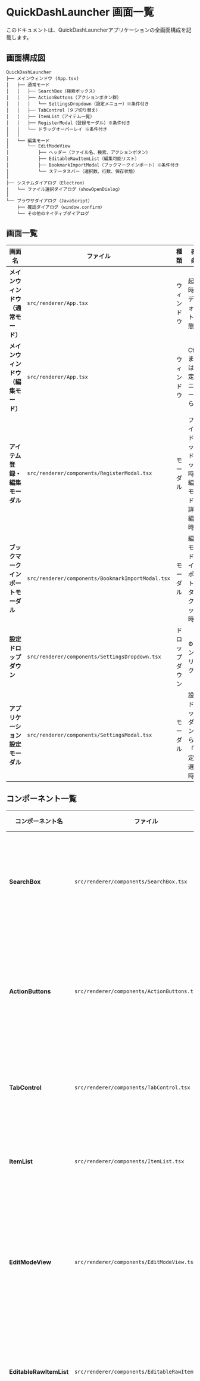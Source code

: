 # QuickDashLauncher 画面一覧

このドキュメントは、QuickDashLauncherアプリケーションの全画面構成を記載します。

## 画面構成図

```
QuickDashLauncher
├── メインウィンドウ (App.tsx)
│   ├── 通常モード
│   │   ├── SearchBox（検索ボックス）
│   │   ├── ActionButtons（アクションボタン群）
│   │   │   └── SettingsDropdown（設定メニュー）※条件付き
│   │   ├── TabControl（タブ切り替え）
│   │   ├── ItemList（アイテム一覧）
│   │   ├── RegisterModal（登録モーダル）※条件付き
│   │   └── ドラッグオーバーレイ ※条件付き
│   │
│   └── 編集モード
│       └── EditModeView
│           ├── ヘッダー（ファイル名、検索、アクションボタン）
│           ├── EditableRawItemList（編集可能リスト）
│           ├── BookmarkImportModal（ブックマークインポート）※条件付き
│           └── ステータスバー（選択数、行数、保存状態）
│
├── システムダイアログ（Electron）
│   └── ファイル選択ダイアログ（showOpenDialog）
│
└── ブラウザダイアログ（JavaScript）
    ├── 確認ダイアログ（window.confirm）
    └── その他のネイティブダイアログ
```

## 画面一覧

| 画面名 | ファイル | 種類 | 表示条件 | 主要機能 |
|--------|----------|------|----------|----------|
| **メインウィンドウ（通常モード）** | `src/renderer/App.tsx` | ウィンドウ | 起動時のデフォルト状態 | 検索ボックス、アイテム一覧、アクションボタン、タブ切り替え |
| **メインウィンドウ（編集モード）** | `src/renderer/App.tsx` | ウィンドウ | Ctrl+E または設定メニューから | 生データ編集、ウィンドウサイズ拡大（1000x700px）、固定表示 |
| **アイテム登録・編集モーダル** | `src/renderer/components/RegisterModal.tsx` | モーダル | ファイルドラッグ&ドロップ時<br>編集モードで詳細編集時 | アイテム登録・編集、DIRオプション設定、保存先選択 |
| **ブックマークインポートモーダル** | `src/renderer/components/BookmarkImportModal.tsx` | モーダル | 編集モードでインポートボタンクリック時 | ブックマークHTMLファイルのインポート、検索・選択<br>📋 [詳細仕様書](../screens/bookmark-import-modal.md) |
| **設定ドロップダウン** | `src/renderer/components/SettingsDropdown.tsx` | ドロップダウン | ⚙ボタンクリック時 | 設定メニュー（フォルダ開く、編集モード切り替えなど） |
| **アプリケーション設定モーダル** | `src/renderer/components/SettingsModal.tsx` | モーダル | 設定ドロップダウンから「設定」選択時 | ホットキー変更、ウィンドウサイズ設定、その他アプリケーション設定 |

## コンポーネント一覧

| コンポーネント名 | ファイル | 親画面 | 表示条件 | 主要機能 |
|------------------|----------|--------|----------|----------|
| **SearchBox** | `src/renderer/components/SearchBox.tsx` | メインウィンドウ（通常モード） | 通常モード時 | リアルタイム検索、キーボードショートカット |
| **ActionButtons** | `src/renderer/components/ActionButtons.tsx` | メインウィンドウ（通常モード） | 通常モード時 | ファビコン取得、アイコン抽出、リロード、固定など |
| **TabControl** | `src/renderer/components/TabControl.tsx` | メインウィンドウ（通常モード） | 通常モード時 | メインタブ・一時タブの切り替え |
| **ItemList** | `src/renderer/components/ItemList.tsx` | メインウィンドウ（通常モード） | 通常モード時 | アイテム一覧表示、選択・実行 |
| **EditModeView** | `src/renderer/components/EditModeView.tsx` | メインウィンドウ（編集モード） | 編集モード時 | 編集モードのメインビュー、ヘッダー・ステータスバー |
| **EditableRawItemList** | `src/renderer/components/EditableRawItemList.tsx` | EditModeView | 編集モード時 | 編集可能リスト、セル編集、整列・削除 |
| **SettingsModal** | `src/renderer/components/SettingsModal.tsx` | メインウィンドウ | 設定メニューから「設定」選択時 | アプリケーション設定、ホットキー変更、ウィンドウサイズ設定 |
| **ドラッグオーバーレイ** | `src/renderer/App.tsx` | メインウィンドウ | ファイルドラッグ中 | 「ドロップして追加」メッセージ表示 |

## 画面遷移

### 通常時の画面遷移

1. **起動** → 通常モード表示
2. **Ctrl+Alt+W** → アプリ表示/非表示切り替え
3. **ドラッグ&ドロップ** → RegisterModal表示
4. **⚙ボタン** → SettingsDropdown表示
5. **設定メニューから「設定」** → SettingsModal表示
6. **Ctrl+E または 編集モード選択** → 編集モード切り替え

### 編集モード時の画面遷移

1. **編集モード開始** → EditModeView表示（ウィンドウ拡大）
2. **✏️ボタン** → RegisterModal表示
3. **ブックマークインポート** → BookmarkImportModal表示
4. **Ctrl+E または 通常モード選択** → 通常モード復帰

## キーボードショートカット

| ショートカット | 機能 | 対象画面 |
|----------------|------|----------|
| Ctrl+Alt+W | アプリ表示/非表示 | グローバル |
| Ctrl+E | 編集モード切り替え | 通常モード/編集モード |
| Enter | 選択アイテム実行 | 通常モード（SearchBox） |
| ↑↓ | アイテム選択移動 | 通常モード（SearchBox） |
| Escape | アプリを隠す | 通常モード（非固定時） |

## 特殊な表示条件

### ドラッグオーバーレイ
- **表示条件**: ファイル/フォルダをアプリ上にドラッグ中
- **内容**: 「ドロップして追加」のメッセージ表示

### ウィンドウ固定状態
- **📌ボタン**: ウィンドウ固定ON/OFF
- **固定時**: フォーカスアウトしても非表示にならない
- **編集モード**: 自動的に固定状態になる

## モーダル・ダイアログ一覧

| 名前 | 種類 | 実装場所 | 表示条件 | 設定・メッセージ |
|------|------|----------|----------|------------------|
| **ファイル選択ダイアログ** | Electronダイアログ | `src/main/ipc/dataHandlers.ts` | BookmarkImportModalでファイル選択時 | タイトル：「ブックマークファイルを選択」<br>フィルター：HTML Files (*.html, *.htm) |
| **編集モード終了確認** | window.confirm | `src/renderer/components/EditModeView.tsx` | 編集モード終了時（未保存変更あり） | 「未保存の変更があります。編集モードを終了しますか？」 |
| **重複行削除確認** | window.confirm | `src/renderer/components/EditableRawItemList.tsx` | 整列処理で重複行検出時 | 「整列処理が完了しました。\n\n{n}件の重複行が見つかりました。\n重複行を削除しますか？」 |
| **一括削除確認** | window.confirm | `src/renderer/components/EditableRawItemList.tsx` | 選択行の一括削除実行時 | 「{n}行を削除しますか？」 |
| **個別削除確認** | window.confirm | `src/renderer/components/EditableRawItemList.tsx` | 個別行の削除実行時 | 「行 {行番号} を削除しますか？」 |
| **window.alert** | JavaScriptダイアログ | - | 現在未使用 | 将来のエラー表示等で使用可能 |
| **window.prompt** | JavaScriptダイアログ | - | 現在未使用 | 将来のテキスト入力等で使用可能 |

## モーダル表示の優先順位

1. **最高優先度**: Electronシステムダイアログ
   - ファイル選択ダイアログ
   
2. **高優先度**: 確認ダイアログ（window.confirm）
   - 削除確認、終了確認など

3. **中優先度**: 機能モーダル
   - RegisterModal（登録・編集）
   - BookmarkImportModal（ブックマークインポート）
   - SettingsModal（アプリケーション設定）
   
4. **低優先度**: UI要素
   - SettingsDropdown（設定メニュー）
   - ドラッグオーバーレイ

## モーダル間の関係

- **BookmarkImportModal** → **ファイル選択ダイアログ** → **確認ダイアログ**
- **EditableRawItemList** → **RegisterModal** → **確認ダイアログ**（削除時）
- **EditModeView** → **確認ダイアログ**（終了時）